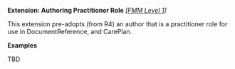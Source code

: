 **Extension: Authoring Practitioner Role** *[[FMM Level 1](guidance.html)]*

This extension pre-adopts (from R4) an author that is a practitioner role for use in DocumentReference, and CarePlan. 

**Examples**

TBD